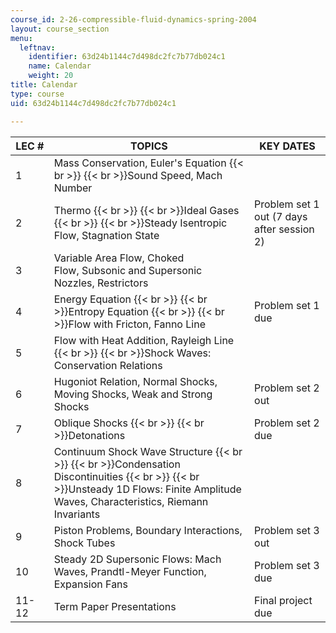 ```yaml
---
course_id: 2-26-compressible-fluid-dynamics-spring-2004
layout: course_section
menu:
  leftnav:
    identifier: 63d24b1144c7d498dc2fc7b77db024c1
    name: Calendar
    weight: 20
title: Calendar
type: course
uid: 63d24b1144c7d498dc2fc7b77db024c1

---
```


| LEC # | TOPICS | KEY DATES |
| --- | --- | --- |
| 1 | Mass Conservation, Euler's Equation  {{< br >}}  {{< br >}}Sound Speed, Mach Number | &nbsp; |
| 2 | Thermo  {{< br >}}  {{< br >}}Ideal Gases  {{< br >}}  {{< br >}}Steady Isentropic Flow, Stagnation State | Problem set 1 out (7 days after session 2) |
| 3 | Variable Area Flow, Choked Flow, Subsonic and Supersonic Nozzles, Restrictors | &nbsp; |
| 4 | Energy Equation  {{< br >}}  {{< br >}}Entropy Equation  {{< br >}}  {{< br >}}Flow with Fricton, Fanno Line | Problem set 1 due |
| 5 | Flow with Heat Addition, Rayleigh Line  {{< br >}}  {{< br >}}Shock Waves: Conservation Relations | &nbsp; |
| 6 | Hugoniot Relation, Normal Shocks, Moving Shocks, Weak and Strong Shocks | Problem set 2 out |
| 7 | Oblique Shocks  {{< br >}}  {{< br >}}Detonations | Problem set 2 due |
| 8 | Continuum Shock Wave Structure  {{< br >}}  {{< br >}}Condensation Discontinuities  {{< br >}}  {{< br >}}Unsteady 1D Flows: Finite Amplitude Waves, Characteristics, Riemann Invariants | &nbsp; |
| 9 | Piston Problems, Boundary Interactions, Shock Tubes | Problem set 3 out |
| 10 | Steady 2D Supersonic Flows: Mach Waves, Prandtl-Meyer Function, Expansion Fans | Problem set 3 due |
| 11-12 | Term Paper Presentations | Final project due